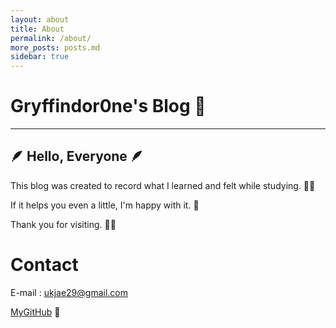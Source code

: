 ```yaml
---
layout: about
title: About
permalink: /about/
more_posts: posts.md
sidebar: true
---
```


# Gryffindor0ne's Blog 🎩

---

## 🪶 Hello, Everyone 🪶

This blog was created to record what I learned and felt while studying. ✍🏻

If it helps you even a little, I'm happy with it. 🤣

Thank you for visiting. 🙏🏻

# Contact

E-mail : ukjae29@gmail.com

[MyGitHub][jekyll-mygithub] 🎩

[jekyll-mygithub]: https://github.com/gryffindor0ne
